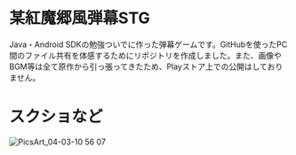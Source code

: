 # 某紅魔郷風弾幕STG
Java・Android SDKの勉強ついでに作った弾幕ゲームです。GitHubを使ったPC間のファイル共有を体感するためにリポジトリを作成しました。また、画像やBGM等は全て原作から引っ張ってきたため、Playストア上での公開はしておりません。

# スクショなど
![PicsArt_04-03-10 56 07](https://user-images.githubusercontent.com/53967490/78368356-7a2af500-75fe-11ea-8181-85841be784a1.jpg)
